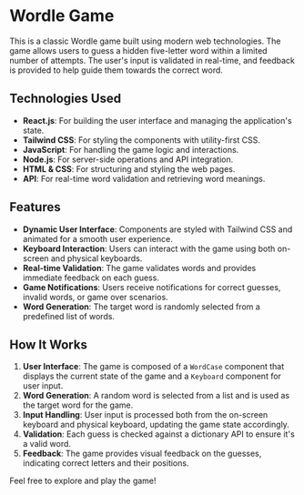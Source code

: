 # Wordle Game

This is a classic Wordle game built using modern web technologies. The game allows users to guess a hidden five-letter word within a limited number of attempts. The user's input is validated in real-time, and feedback is provided to help guide them towards the correct word.

## Technologies Used

- **React.js**: For building the user interface and managing the application's state.
- **Tailwind CSS**: For styling the components with utility-first CSS.
- **JavaScript**: For handling the game logic and interactions.
- **Node.js**: For server-side operations and API integration.
- **HTML & CSS**: For structuring and styling the web pages.
- **API**: For real-time word validation and retrieving word meanings.

## Features

- **Dynamic User Interface**: Components are styled with Tailwind CSS and animated for a smooth user experience.
- **Keyboard Interaction**: Users can interact with the game using both on-screen and physical keyboards.
- **Real-time Validation**: The game validates words and provides immediate feedback on each guess.
- **Game Notifications**: Users receive notifications for correct guesses, invalid words, or game over scenarios.
- **Word Generation**: The target word is randomly selected from a predefined list of words.

## How It Works

1. **User Interface**: The game is composed of a `WordCase` component that displays the current state of the game and a `Keyboard` component for user input.
2. **Word Generation**: A random word is selected from a list and is used as the target word for the game.
3. **Input Handling**: User input is processed both from the on-screen keyboard and physical keyboard, updating the game state accordingly.
4. **Validation**: Each guess is checked against a dictionary API to ensure it's a valid word.
5. **Feedback**: The game provides visual feedback on the guesses, indicating correct letters and their positions.

Feel free to explore and play the game!